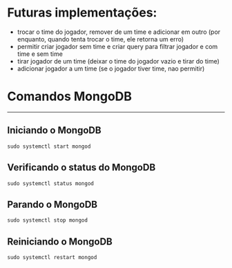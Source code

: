 # Futuras implementações:
- trocar o time do jogador, remover de um time e adicionar em outro (por enquanto, quando tenta trocar o time, ele retorna um erro)
- permitir criar jogador sem time e criar query para filtrar jogador e com time e sem time
- tirar jogador de um time (deixar o time do jogador vazio e tirar do time)
- adicionar jogador a um time (se o jogador tiver time, nao permitir)

# Comandos MongoDB
<hr>

## Iniciando o MongoDB
`sudo systemctl start mongod`

## Verificando o status do MongoDB
`sudo systemctl status mongod`

## Parando o MongoDB
`sudo systemctl stop mongod`

## Reiniciando o MongoDB
`sudo systemctl restart mongod`